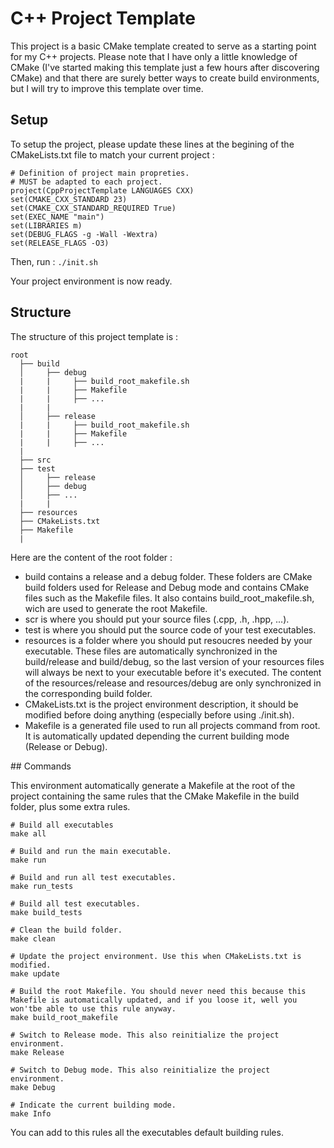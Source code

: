 <!-- MIT License

Copyright (c) 2024 [Louis FOULOU]

Permission is hereby granted, free of charge, to any person obtaining a copy
of this software and associated documentation files (the "Software"), to deal
in the Software without restriction, including without limitation the rights
to use, copy, modify, merge, publish, distribute, sublicense, and/or sell
copies of the Software, and to permit persons to whom the Software is
furnished to do so, subject to the following conditions:

The above copyright notice and this permission notice shall be included in all
copies or substantial portions of the Software.

THE SOFTWARE IS PROVIDED "AS IS", WITHOUT WARRANTY OF ANY KIND, EXPRESS OR
IMPLIED, INCLUDING BUT NOT LIMITED TO THE WARRANTIES OF MERCHANTABILITY,
FITNESS FOR A PARTICULAR PURPOSE AND NONINFRINGEMENT. IN NO EVENT SHALL THE
AUTHORS OR COPYRIGHT HOLDERS BE LIABLE FOR ANY CLAIM, DAMAGES OR OTHER
LIABILITY, WHETHER IN AN ACTION OF CONTRACT, TORT OR OTHERWISE, ARISING FROM,
OUT OF OR IN CONNECTION WITH THE SOFTWARE OR THE USE OR OTHER DEALINGS IN THE
SOFTWARE. -->

# C++ Project Template

This project is a basic CMake template created to serve as a starting point for my C++ projects. Please note that I have only a little knowledge of CMake (I've started making this template just a few hours after discovering CMake) and that there are surely better ways to create build environments, but I will try to improve this template over time.

## Setup

To setup the project, please update these lines at the begining of the CMakeLists.txt file to match your current project :
```
# Definition of project main propreties.
# MUST be adapted to each project.
project(CppProjectTemplate LANGUAGES CXX)
set(CMAKE_CXX_STANDARD 23)
set(CMAKE_CXX_STANDARD_REQUIRED True)
set(EXEC_NAME "main")
set(LIBRARIES m)
set(DEBUG_FLAGS -g -Wall -Wextra)
set(RELEASE_FLAGS -O3)
```
Then, run :
```./init.sh```

Your project environment is now ready.

## Structure

The structure of this project template is : 

```
root
  ├── build
  │     ├── debug
  |     |     ├── build_root_makefile.sh
  |     |     ├── Makefile
  |     |     ├── ...
  |     |
  │     ├── release
  |     |     ├── build_root_makefile.sh
  |     |     ├── Makefile
  |     |     ├── ...
  |
  ├── src
  ├── test
  │     ├── release
  │     ├── debug
  │     ├── ...
  |     |
  ├── resources
  ├── CMakeLists.txt
  ├── Makefile
  |
```

Here are the content of the root folder :
- build contains a release and a debug folder. These folders are CMake build folders used for Release and Debug mode and contains CMake files such as the Makefile files. It also contains build_root_makefile.sh, wich are used to generate the root Makefile.
- scr is where you should put your source files (.cpp, .h, .hpp, ...).
- test is where you should put the source code of your test executables.
- resources is a folder where you should put resoucres needed by your executable. These files are automatically synchronized in the build/release and build/debug, so the last version of your resources files will always be next to your executable before it's executed. The content of the resources/release and resources/debug are only synchronized in the corresponding build folder.
- CMakeLists.txt is the project environment description, it should be modified before doing anything (especially before using ./init.sh).
- Makefile is a generated file used to run all projects command from root. It is automatically updated depending the current building mode (Release or Debug).

## Commands

This environment automatically generate a Makefile at the root of the project containing the same rules that the CMake Makefile in the build folder, plus some extra rules.

```
# Build all executables
make all

# Build and run the main executable.
make run

# Build and run all test executables.
make run_tests

# Build all test executables.
make build_tests

# Clean the build folder.
make clean

# Update the project environment. Use this when CMakeLists.txt is modified. 
make update

# Build the root Makefile. You should never need this because this Makefile is automatically updated, and if you loose it, well you won'tbe able to use this rule anyway.
make build_root_makefile

# Switch to Release mode. This also reinitialize the project environment.
make Release

# Switch to Debug mode. This also reinitialize the project environment.
make Debug

# Indicate the current building mode.
make Info
```

You can add to this rules all the executables default building rules.
